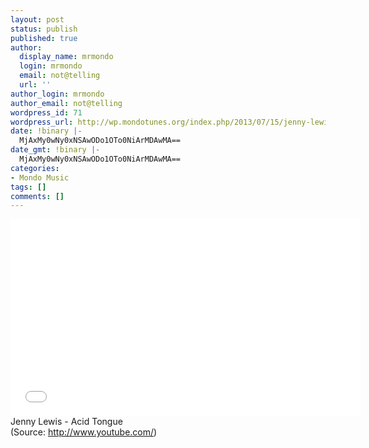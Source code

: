```yaml
---
layout: post
status: publish
published: true
author:
  display_name: mrmondo
  login: mrmondo
  email: not@telling
  url: ''
author_login: mrmondo
author_email: not@telling
wordpress_id: 71
wordpress_url: http://wp.mondotunes.org/index.php/2013/07/15/jenny-lewis-acid-tongue/
date: !binary |-
  MjAxMy0wNy0xNSAwODo1OTo0NiArMDAwMA==
date_gmt: !binary |-
  MjAxMy0wNy0xNSAwODo1OTo0NiArMDAwMA==
categories:
- Mondo Music
tags: []
comments: []
---
```

<iframe width="560" height="315" src="//www.youtube.com/embed/XajpuQliptc" frameborder="0"> </iframe>
Jenny Lewis - Acid Tongue
<div class="attribution">(<span>Source:</span> <a href="http://www.youtube.com/">http://www.youtube.com/</a>)</div>
